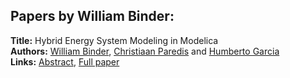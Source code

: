 <h2>Papers by William Binder:</h2>
<p>
<b>Title:</b> Hybrid Energy System Modeling in Modelica<br />
<b>Authors:</b> <a href="../authors/author_39.html">William Binder</a>, <a href="../authors/author_238.html">Christiaan Paredis</a> and <a href="../authors/author_108.html">Humberto Garcia</a><br />
<b>Links:</b> <a href="../abstracts/abstract_103.pdf">Abstract</a>, <a href="../submissions/ECP14096979_BinderParedisGarcia.pdf">Full paper</a>
</p>
